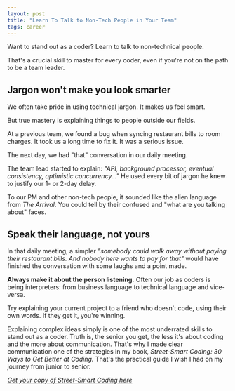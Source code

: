 ```yaml
---
layout: post
title: "Learn To Talk to Non-Tech People in Your Team"
tags: career
---
```


Want to stand out as a coder? Learn to talk to non-technical people.

That's a crucial skill to master for every coder, even if you're not on the path to be a team leader.

## Jargon won't make you look smarter

We often take pride in using technical jargon. It makes us feel smart.

But true mastery is explaining things to people outside our fields.

At a previous team, we found a bug when syncing restaurant bills to room charges. It took us a long time to fix it. It was a serious issue.

The next day, we had "that" conversation in our daily meeting.

The team lead started to explain: _"API, background processor, eventual consistency, optimistic concurrency..."_ He used every bit of jargon he knew to justify our 1- or 2-day delay.

To our PM and other non-tech people, it sounded like the alien language from _The Arrival_. You could tell by their confused and "what are you talking about" faces.

## Speak their language, not yours

In that daily meeting, a simpler _"somebody could walk away without paying their restaurant bills. And nobody here wants to pay for that"_ would have finished the conversation with some laughs and a point made.

**Always make it about the person listening.** Often our job as coders is being interpreters: from business language to technical language and vice-versa.

Try explaining your current project to a friend who doesn't code, using their own words. If they get it, you're winning.

Explaining complex ideas simply is one of the most underrated skills to stand out as a coder. Truth is, the senior you get, the less it's about coding and the more about communication. That's why I made clear communication one of the strategies in my book, _Street-Smart Coding: 30 Ways to Get Better at Coding._ That's the practical guide I wish I had on my journey from junior to senior.

_[Get your copy of Street-Smart Coding here](https://imcsarag.gumroad.com/l/streetsmartcoding/?utm_source=blog&utm_medium=post&utm_campaign=talk-to-non-tech-people)_
